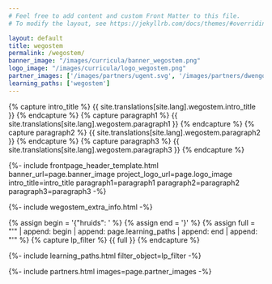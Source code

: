 ```yaml
---
# Feel free to add content and custom Front Matter to this file.
# To modify the layout, see https://jekyllrb.com/docs/themes/#overriding-theme-defaults

layout: default
title: wegostem
permalink: /wegostem/
banner_image: "/images/curricula/banner_wegostem.png"
logo_image: "/images/curricula/logo_wegostem.png"
partner_images: ['/images/partners/ugent.svg', '/images/partners/dwengo.png', '/images/partners/vito.png', '/images/partners/sap_logo.png', '/images/partners/flandersmake.jpeg', '/images/partners/kuleuven.png', '/images/partners/kbc.png', '/images/partners/dssmith.jpeg', '/images/partners/cegeka.png', '/images/partners/att.png']
learning_paths: ['wegostem']
---
```


{% capture intro_title %} {{ site.translations[site.lang].wegostem.intro_title }} {% endcapture %}
{% capture paragraph1 %} {{ site.translations[site.lang].wegostem.paragraph1 }} {% endcapture %}
{% capture paragraph2 %} {{ site.translations[site.lang].wegostem.paragraph2 }} {% endcapture %}
{% capture paragraph3 %} {{ site.translations[site.lang].wegostem.paragraph3 }} {% endcapture %}


{%- include frontpage_header_template.html banner_url=page.banner_image project_logo_url=page.logo_image
intro_title=intro_title
paragraph1=paragraph1
paragraph2=paragraph2
paragraph3=paragraph3
-%}

{%- include wegostem_extra_info.html -%}

{% assign begin = '{"hruids": ' %}
{% assign end = '}' %}
{% assign full = "'" | append: begin | append: page.learning_paths | append: end | append: "'" %}
{% capture lp_filter %} {{ full }} {% endcapture %}

{%- include learning_paths.html filter_object=lp_filter -%}

{%- include partners.html images=page.partner_images -%}

